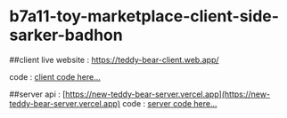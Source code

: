 # b7a11-toy-marketplace-client-side-sarker-badhon

##client
live website : [ https://teddy-bear-client.web.app/ ](https://teddy-bear-client.web.app/)

code : [client code here...](https://github.com/programming-hero-web-course-4/b7a11-toy-marketplace-client-side-sarker-badhon.git)

##server 
 api : [https://new-teddy-bear-server.vercel.app](https://new-teddy-bear-server.vercel.app)
 code : [server code here...](https://github.com/programming-hero-web-course-4/b7a11-toy-marketplace-server-side-sarker-badhon.git)

